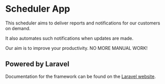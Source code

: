 # Scheduler App

This scheduler aims to deliver reports and notifications for our customers on demand.

It also automates such notifications when updates are made.

Our aim is to improve your productivity. NO MORE MANUAL WORK!

## Powered by Laravel

Documentation for the framework can be found on the [Laravel website](http://laravel.com/docs).

